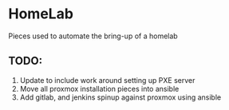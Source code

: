 # HomeLab

Pieces used to automate the bring-up of a homelab

## TODO: 
1) Update to include work around setting up PXE server
2) Move all proxmox installation pieces into ansible
3) Add gitlab, and jenkins spinup against proxmox using ansible
